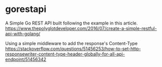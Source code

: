 # gorestapi
A Simple Go REST API built following the example in this article.
https://www.thepolyglotdeveloper.com/2016/07/create-a-simple-restful-api-with-golang/

Using a simple middleware to add the response's Content-Type
https://stackoverflow.com/questions/51456253/how-to-set-http-responsewriter-content-type-header-globally-for-all-api-endpoint/51456342